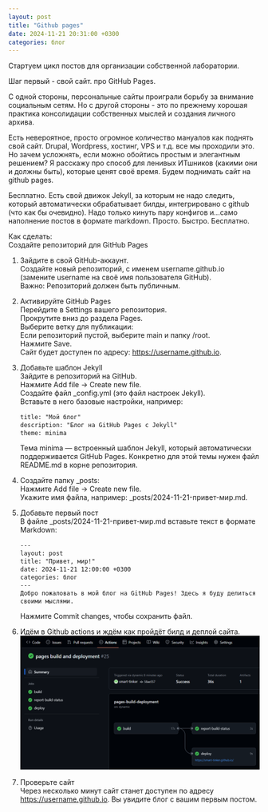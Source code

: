 ```yaml
---
layout: post
title: "Github pages"
date: 2024-11-21 20:31:00 +0300
categories: блог
---
```

Стартуем цикл постов для организации собственной лаборатории.

Шаг первый - свой сайт. про GitHub Pages.

С одной стороны, персональные сайты проиграли борьбу за внимание социальным сетям. Но с другой стороны - это по прежнему хорошая практика консолидации собственных мыслей и создания личного архива.

Есть невероятное, просто огромное количество мануалов как поднять свой сайт. Drupal, Wordpress, хостинг, VPS и т.д. все мы проходили это. Но зачем усложнять, если можно обойтись простым и элегантным решением? Я расскажу про способ для ленивых ИТшников (какими они и должны быть), которые ценят своё время. Будем поднимать сайт на github pages.

Бесплатно. Есть свой движок Jekyll, за которым не надо следить, который автоматически обрабатывает билды, интегрировано с github (что как бы очевидно). Надо только кинуть пару конфигов и...само наполнение постов в формате markdown. Просто. Быстро. Бесплатно.


Как сделать:  
Создайте репозиторий для GitHub Pages

1. Зайдите в свой GitHub-аккаунт.  
Создайте новый репозиторий, с именем username.github.io (замените username на своё имя пользователя GitHub).  
Важно: Репозиторий должен быть публичным.

2. Активируйте GitHub Pages  
    Перейдите в Settings вашего репозитория.  
    Прокрутите вниз до раздела Pages.  
    Выберите ветку для публикации:  
        Если репозиторий пустой, выберите main и папку /root.  
        Нажмите Save.  
    Сайт будет доступен по адресу: https://username.github.io.

3. Добавьте шаблон Jekyll  
    Зайдите в репозиторий на GitHub.  
    Нажмите Add file → Create new file.  
    Создайте файл _config.yml (это файл настроек Jekyll).  
    Вставьте в него базовые настройки, например:  

    ```
    title: "Мой блог"
    description: "Блог на GitHub Pages с Jekyll"
    theme: minima
    ```

    Тема minima — встроенный шаблон Jekyll, который автоматически поддерживается GitHub Pages. Конкретно для этой темы нужен файл README.md в корне репозитория.

4.   Создайте папку _posts:  
    Нажмите Add file → Create new file.  
    Укажите имя файла, например: _posts/2024-11-21-привет-мир.md.

5. Добавьте первый пост  
    В файле _posts/2024-11-21-привет-мир.md вставьте текст в формате Markdown:  

    ```
    ---
    layout: post
    title: "Привет, мир!"
    date: 2024-11-21 12:00:00 +0300
    categories: блог
    ---
    Добро пожаловать в мой блог на GitHub Pages! Здесь я буду делиться своими мыслями.
    ```

    Нажмите Commit changes, чтобы сохранить файл.

6. Идём в Github actions и ждём как пройдёт билд и деплой сайта.  
![alt text](./img/2024-11-21-1.png)

7. Проверьте сайт  
    Через несколько минут сайт станет доступен по адресу https://username.github.io. Вы увидите блог с вашим первым постом.